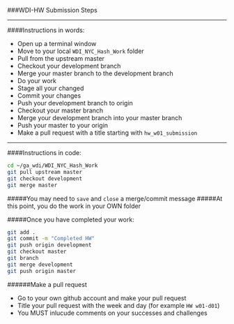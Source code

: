 ###WDI-HW Submission Steps

---

####Instructions in words:
- Open up a terminal window
- Move to your local `WDI_NYC_Hash_Work` folder
- Pull from the upstream master
- Checkout your development branch
- Merge your master branch to the development branch
- Do your work
- Stage all your changed
- Commit your changes
- Push your development branch to origin
- Checkout your master branch
- Merge your development branch into your master branch
- Push your master to your origin
- Make a pull request with a title starting with `hw_w01_submission`

---

####Instructions in code:
```bash
cd ~/ga_wdi/WDI_NYC_Hash_Work
git pull upstream master
git checkout development
git merge master
```

#####You may need to `save` and `close` a merge/commit message
#####At this point, you do the work in your OWN folder

#####Once you have completed your work:
```bash
git add .
git commit -m "Completed HW"
git push origin development
git checkout master
git branch
git merge development
git push origin master
```

######Make a pull request
- Go to your own github account and make your pull request
- Title your pull request with the week and day (for example `HW w01-d01`)
- You MUST inlucude comments on your successes and challenges
